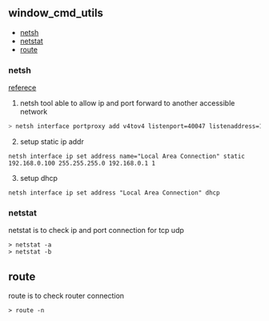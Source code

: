 ## window_cmd_utils  

* [netsh](#netsh)  
* [netstat](#netstat)  
* [route](#route)  


### netsh  

[referece](https://networking.ringofsaturn.com/PC/netsh.php)

1. netsh tool able to allow ip and port forward to another accessible network  

```bash
> netsh interface portproxy add v4tov4 listenport=40047 listenaddress=192.168.0.100 connectport=40047 connectaddress=192.168.5.100
```

2. setup static ip addr  

```
netsh interface ip set address name="Local Area Connection" static 192.168.0.100 255.255.255.0 192.168.0.1 1
```

3. setup dhcp 

```
netsh interface ip set address "Local Area Connection" dhcp
```


### netstat  

netstat is to check ip and port connection for tcp udp

```
> netstat -a
> netstat -b
```

## route  

route is to check router connection  

```
> route -n
```
